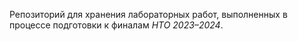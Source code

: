 Репозиторий для хранения лабораторных работ, выполненных в процессе подготовки к финалам *НТО 2023–2024*.
